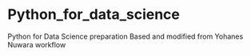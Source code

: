 # Python_for_data_science
Python for Data Science preparation
Based and modified from Yohanes Nuwara workflow
